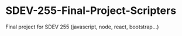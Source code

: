 # SDEV-255-Final-Project-Scripters
Final project for SDEV 255 (javascript, node, react, bootstrap...)
